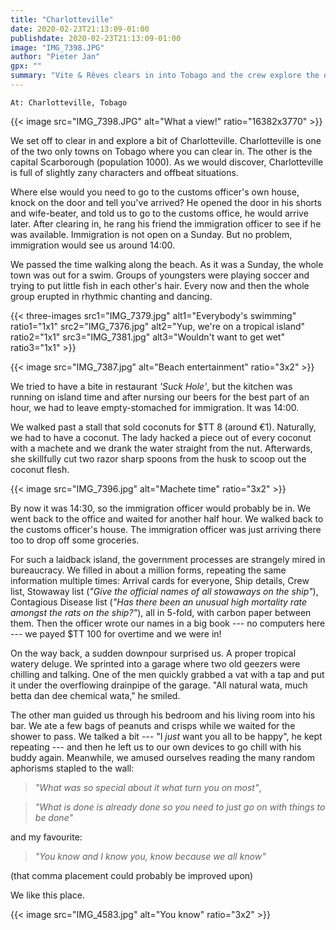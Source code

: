 ```yaml
---
title: "Charlotteville"
date: 2020-02-23T21:13:09-01:00
publishdate: 2020-02-23T21:13:09-01:00
image: "IMG_7398.JPG"
author: "Pieter Jan"
gpx: ""
summary: "Vite & Rêves clears in into Tobago and the crew explore the offbeat village of Charlotteville."
---
```


`At: Charlotteville, Tobago`

{{< image src="IMG_7398.JPG" alt="What a view!" ratio="16382x3770" >}}

We set off to clear in and explore a bit of Charlotteville. Charlotteville is one of the two only towns on Tobago where you can clear in. The other is the capital Scarborough (population 1000). As we would discover, Charlotteville is full of slightly zany characters and offbeat situations.

Where else would you need to go to the customs officer's own house, knock on the door and tell you've arrived? He opened the door in his shorts and wife-beater, and told us to go to the customs office, he would arrive later. After clearing in, he rang his friend the immigration officer to see if he was available. Immigration is not open on a Sunday. But no problem, immigration would see us around 14:00.

We passed the time walking along the beach. As it was a Sunday, the whole town was out for a swim. Groups of youngsters were playing soccer and trying to put little fish in each other's hair. Every now and then the whole group erupted in rhythmic chanting and dancing.

{{< three-images src1="IMG_7379.jpg" alt1="Everybody's swimming" ratio1="1x1" src2="IMG_7376.jpg" alt2="Yup, we're on a tropical island" ratio2="1x1" src3="IMG_7381.jpg" alt3="Wouldn't want to get wet" ratio3="1x1" >}}

{{< image src="IMG_7387.jpg" alt="Beach entertainment" ratio="3x2" >}}

We tried to have a bite in restaurant _'Suck Hole'_, but the kitchen was running on island time and after nursing our beers for the best part of an hour, we had to leave empty-stomached for immigration. It was 14:00.

<a name="machete-time"></a>

We walked past a stall that sold coconuts for $TT 8 (around €1). Naturally, we had to have a coconut. The lady hacked a piece out of every coconut with a machete and we drank the water straight from the nut. Afterwards, she skillfully cut two razor sharp spoons from the husk to scoop out the coconut flesh.

{{< image src="IMG_7396.jpg" alt="Machete time" ratio="3x2" >}}

By now it was 14:30, so the immigration officer would probably be in. We went back to the office and waited for another half hour. We walked back to the customs officer's house. The immigration officer was just arriving there too to drop off some groceries.

For such a laidback island, the government processes are strangely mired in bureaucracy. We filled in about a million forms, repeating the same information multiple times: Arrival cards for everyone, Ship details, Crew list, Stowaway list (_"Give the official names of all stowaways on the ship"_), Contagious Disease list (_"Has there been an unusual high mortality rate amongst the rats on the ship?"_), all in 5-fold, with carbon paper between them. Then the officer wrote our names in a big book --- no computers here --- we payed $TT 100 for overtime and we were in!

On the way back, a sudden downpour surprised us. A proper tropical watery deluge. We sprinted into a garage where two old geezers were chilling and talking. One of the men quickly grabbed a vat with a tap and put it under the overflowing drainpipe of the garage. "All natural wata, much betta dan dee chemical wata," he smiled.

The other man guided us through his bedroom and his living room into his bar. We ate a few bags of peanuts and crisps while we waited for the shower to pass. We talked a bit --- "I _just_ want you all to be happy", he kept repeating --- and then he left us to our own devices to go chill with his buddy again. Meanwhile, we amused ourselves reading the many random aphorisms stapled to the wall:

> _"What was so special about it what turn you on most"_,

> _"What is done is already done so you need to just go on with things to be done"_

and my favourite:

> _"You know and I know you, know because we all know"_

(that comma placement could probably be improved upon)

We like this place.

{{< image src="IMG_4583.jpg" alt="You know" ratio="3x2" >}}

